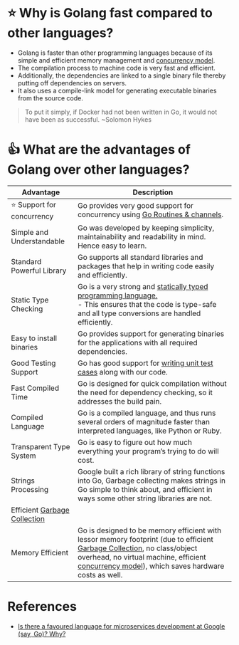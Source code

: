 # :star: Why is Golang fast compared to other languages?
- Golang is faster than other programming languages because of its simple and efficient memory management and [concurrency model](../ConcurrencyGoRoutines).
- The compilation process to machine code is very fast and efficient.
- Additionally, the dependencies are linked to a single binary file thereby putting off dependencies on servers.
- It also uses a compile-link model for generating executable binaries from the source code.

> To put it simply, if Docker had not been written in Go, it would not have been as successful. ~Solomon Hykes

# :+1: What are the advantages of Golang over other languages?

| Advantage                                           | Description                                                                                                                                                                                                                                                                           |
|-----------------------------------------------------|---------------------------------------------------------------------------------------------------------------------------------------------------------------------------------------------------------------------------------------------------------------------------------------|
| :star: Support for concurrency                      | Go provides very good support for concurrency using [Go Routines & channels](../../Concurrency-Go/Readme.md).                                                                                                                                                                     |
| Simple and Understandable                           | Go was developed by keeping simplicity, maintainability and readability in mind. Hence easy to learn.                                                                                                                                                                                 |
| Standard Powerful Library                           | Go supports all standard libraries and packages that help in writing code easily and efficiently.                                                                                                                                                                                     |
| Static Type Checking                                | Go is a very strong and [statically typed programming language.](../https://github.com/Anshul619/LLD-OOPs-Design-Patterns-Go/OOPs/TypesGo.md)<br/>- This ensures that the code is type-safe and all type conversions are handled efficiently.                                                                                                  |
| Easy to install binaries                            | Go provides support for generating binaries for the applications with all required dependencies.                                                                                                                                                                                      |
| Good Testing Support                                | Go has good support for [writing unit test cases](../Testing/Readme.md) along with our code.                                                                                                                                                                                          |
| Fast Compiled Time                                  | Go is designed for quick compilation without the need for dependency checking, so it addresses the build pain.                                                                                                                                                                        |
| Compiled Language                                   | Go is a compiled language, and thus runs several orders of magnitude faster than interpreted languages, like Python or Ruby.                                                                                                                                                          |
| Transparent Type System                             | Go is easy to figure out how much everything your program’s trying to do will cost.                                                                                                                                                                                                   |
| Strings Processing                                  | Google built a rich library of string functions into Go, Garbage collecting makes strings in Go simple to think about, and efficient in ways some other string libraries are not.                                                                                                     |
| Efficient [Garbage Collection](../GarbageCollector) |                                                                                                                                                                                                                                                                                       |
| Memory Efficient                                    | Go is designed to be memory efficient with lessor memory footprint (due to efficient [Garbage Collection](../GarbageCollector), no class/object overhead, no virtual machine, efficient [concurrency model](../../Concurrency-Go/Readme.md)), which saves hardware costs as well. |


# References
- [Is there a favoured language for microservices development at Google (say, Go)? Why?](https://www.quora.com/Is-there-a-favoured-language-for-microservices-development-at-Google-say-Go-Why)